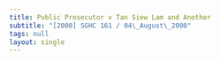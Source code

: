 ```yaml
---
title: Public Prosecutor v Tan Siew Lam and Another
subtitle: "[2000] SGHC 161 / 04\_August\_2000"
tags: null
layout: single
---
```


